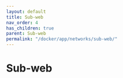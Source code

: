 ```yaml
---
layout: default
title: Sub-web
nav_order: 4
has_children: true
parent: Sub-web
permalink: "/docker/app/networks/sub-web/"
---
```


# Sub-web
